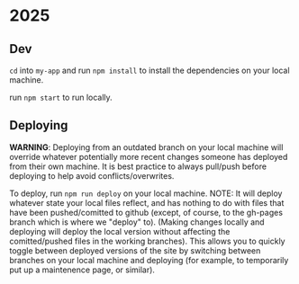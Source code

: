 # 2025

## Dev

`cd` into `my-app` and run `npm install` to install the dependencies on your local machine.

run `npm start` to run locally.

## Deploying

**WARNING**: Deploying from an outdated branch on your local machine will override whatever potentially more recent changes someone has deployed from their own machine. It is best practice to always pull/push before deploying to help avoid conflicts/overwrites.

To deploy, run `npm run deploy` on your local machine. NOTE: It will deploy whatever state your local files reflect, and has nothing to do with files that have been pushed/comitted to github (except, of course, to the gh-pages branch which is where we "deploy" to). (Making changes locally and deploying will deploy the local version without affecting the comitted/pushed files in the working branches). This allows you to quickly toggle between deployed versions of the site by switching between branches on your local machine and deploying (for example, to temporarily put up a maintenence page, or similar).
